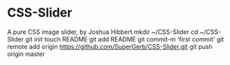 CSS-Slider
==========

A pure CSS image slider, by Joshua Hibbert
mkdir ~/CSS-Slider
cd ~/CSS-Slider
git init
touch README
git add README
git commit-m 'first commit'
git remote add origin https://github.com/SuperGerb/CSS-Slider.git
git push origin master
